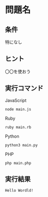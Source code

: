 # 問題名

## 条件

特になし

## ヒント

〇〇を使おう

## 実行コマンド

JavaScript
```shell:
node main.js
```
Ruby
```shell:
ruby main.rb
```
Python
```shell:
python3 main.py
```
PHP
```shell:
php main.php
```

## 実行結果

```shell:
Hello Wordld!
```
